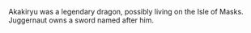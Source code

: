 Akakiryu was a legendary dragon, possibly living on the Isle of Masks.  Juggernaut owns a sword named after him.
